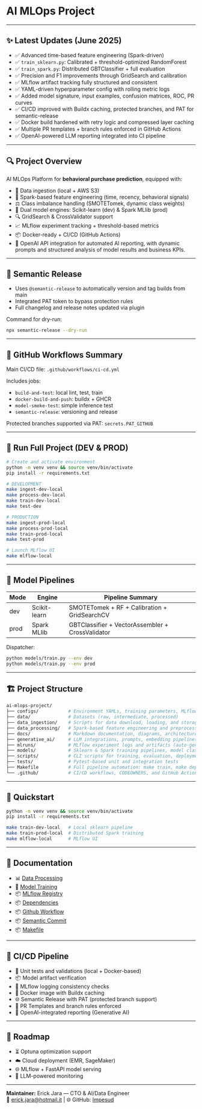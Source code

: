 # AI MLOps Project

&#x20;     &#x20;

---

## ✨ Latest Updates (June 2025)

- ✅ Advanced time-based feature engineering (Spark-driven)
- ✅ `train_sklearn.py`: Calibrated + threshold-optimized RandomForest
- ✅ `train_spark.py`: Distributed GBTClassifier + full evaluation
- ✅ Precision and F1 improvements through GridSearch and calibration
- ✅ MLflow artifact tracking fully structured and consistent
- ✅ YAML-driven hyperparameter config with rolling metric logs
- ✅ Added model signature, input examples, confusion matrices, ROC, PR curves
- ✅ CI/CD improved with Buildx caching, protected branches, and PAT for semantic-release
- ✅ Docker build hardened with retry logic and compressed layer caching
- ✅ Multiple PR templates + branch rules enforced in GitHub Actions
- ✅ OpenAI-powered LLM reporting integrated into CI pipeline

---

## 🔍 Project Overview

AI MLOps Platform for **behavioral purchase prediction**, equipped with:

- 🚚 Data ingestion (local + AWS S3)
- 🔀 Spark-based feature engineering (time, recency, behavioral signals)
- ⚖️ Class imbalance handling (SMOTETomek, dynamic class weights)
- 🧠 Dual model engines: Scikit-learn (dev) & Spark MLlib (prod)
- 🔍 GridSearch & CrossValidator support
- 📈 MLflow experiment tracking + threshold-based metrics
- 📦 Docker-ready + CI/CD (GitHub Actions)
- 🤖 OpenAI API integration for automated AI reporting, with dynamic prompts and structured analysis of model results and business KPIs.

---

## 📃 Semantic Release

- Uses `@semantic-release` to automatically version and tag builds from main
- Integrated PAT token to bypass protection rules
- Full changelog and release notes updated via plugin

Command for dry-run:

```bash
npx semantic-release --dry-run
```

---

## 🔢 GitHub Workflows Summary

Main CI/CD file: `.github/workflows/ci-cd.yml`

Includes jobs:

- `build-and-test`: local lint, test, train
- `docker-build-and-push`: buildx + GHCR
- `model-smoke-test`: simple inference test
- `semantic-release`: versioning and release

Protected branches supported via PAT: `secrets.PAT_GITHUB`

---

## 🔹 Run Full Project (DEV & PROD)

```bash
# Create and activate environment
python -m venv venv && source venv/bin/activate
pip install -r requirements.txt

# DEVELOPMENT
make ingest-dev-local
make process-dev-local
make train-dev-local
make test-dev

# PRODUCTION
make ingest-prod-local
make process-prod-local
make train-prod-local
make test-prod

# Launch MLflow UI
make mlflow-local
```

---

## 🔢 Model Pipelines

| Mode | Engine       | Pipeline Summary                                 |
| ---- | ------------ | ------------------------------------------------ |
| dev  | Scikit-learn | SMOTETomek + RF + Calibration + GridSearchCV     |
| prod | Spark MLlib  | GBTClassifier + VectorAssembler + CrossValidator |

Dispatcher:

```bash
python models/train.py --env dev
python models/train.py --env prod
```

---

## 🏗️ Project Structure

```bash
ai-mlops-project/
├── configs/           # Environment YAMLs, training parameters, MLflow config
├── data/              # Datasets (raw, intermediate, processed) 
├── data_ingestion/    # Scripts for data download, loading, and storage
├── data_processing/   # Spark-based feature engineering and preprocessing pipelines
├── docs/              # Markdown documentation, diagrams, architecture notes
├── generative_ai/     # LLM integrations, prompts, embedding pipelines, NLP tools
├── mlruns/            # MLflow experiment logs and artifacts (auto-generated)
├── models/            # Sklearn & Spark training pipelines, model classes, training logic
├── scripts/           # CLI scripts for training, evaluation, deployment
├── tests/             # Pytest-based unit and integration tests
├── Makefile           # Full pipeline automation: make train, make deploy, make test, etc.
└── .github/           # CI/CD workflows, CODEOWNERS, and GitHub Actions
```

---

## 🚀 Quickstart

```bash
python -m venv venv && source venv/bin/activate
pip install -r requirements.txt

make train-dev-local   # Local sklearn pipeline
make train-prod-local  # Distributed Spark training
make mlflow-local      # MLflow UI
```

---

## 📘️ Documentation

- 📊 [Data Processing](./docs/data_processing.md)
- 🔧 [Model Training](./docs/models.md)
- 📦 [MLflow Registry](./docs/mlflow_registry.md)
- 📦 [Dependencies](./docs/dependencies.md)
- 📦 [Github Workflow](./docs/github-workflow.md)
- 📦 [Semantic Commit](./docs/semantic-commit-guide.md)
- 📦 [Makefile](./Makefile)

---

## 🔄 CI/CD Pipeline

- 🧪 Unit tests and validations (local + Docker-based)
- 📦 Model artifact verification
- 🔀 MLflow logging consistency checks
- 🐳 Docker image with Buildx caching
- 🌐 Semantic Release with PAT (protected branch support)
- 📌 PR Templates and branch rules enforced
- 🤖 OpenAI-integrated reporting (Generative AI)

---

## 🔮 Roadmap

- ⏳ Optuna optimization support
- ☁️ Cloud deployment (EMR, SageMaker)
- 🌐 MLflow + FastAPI model serving
- 🤖 LLM-powered monitoring

---

**Maintainer:** Erick Jara — CTO & AI/Data Engineer\
📧 [erick.jara@hotmail.it](mailto\:erick.jara@hotmail.it) | 🌐 GitHub: [Impesud](https://github.com/Impesud)





